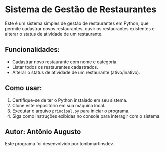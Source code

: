 # Sistema de Gestão de Restaurantes

Este é um sistema simples de gestão de restaurantes em Python, que permite cadastrar novos restaurantes, ouvir os restaurantes existentes e alterar o status de atividade de um restaurante.

## Funcionalidades:

- Cadastrar novo restaurante com nome e categoria.
- Listar todos os restaurantes cadastrados.
- Alterar o status de atividade de um restaurante (ativo/inativo).

## Como usar:

1. Certifique-se de ter o Python instalado em seu sistema.
2. Clone este repositório em sua máquina local.
3. Executar o arquivo `principal.py` para iniciar o programa.
4. Siga como instruções exibidas no console para interagir com o sistema.



## Autor: Antônio Augusto

Este programa foi desenvolvido por tonibmartinsdev.

